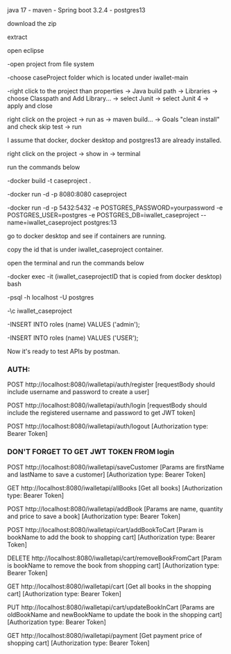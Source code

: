 java 17 - maven - Spring boot 3.2.4 - postgres13

download the zip

extract

open eclipse 

  -open project from file system
  
  -choose caseProject folder which is located under iwallet-main
  
  -right click to the project than properties -> Java build path -> Libraries -> choose Classpath and Add Library... -> select Junit -> select Junit 4 -> apply and close
  
right click on the project -> run as -> maven build... -> Goals "clean install" and check skip test -> run

I assume that docker, docker desktop and postgres13 are already installed.

right click on the project -> show in -> terminal

  run the commands below
  
  -docker build -t caseproject .
  
  -docker run -d -p 8080:8080 caseproject
  
  -docker run -d -p 5432:5432 -e POSTGRES_PASSWORD=yourpassword -e POSTGRES_USER=postgres -e POSTGRES_DB=iwallet_caseproject --name=iwallet_caseproject postgres:13

go to docker desktop and see if containers are running.

copy the id that is under iwallet_caseproject container.

open the terminal and run the commands below

  -docker exec -it (iwallet_caseprojectID that is copied from docker desktop) bash
  
  -psql -h localhost -U postgres
  
  -\c iwallet_caseproject
  
  -INSERT INTO roles (name) VALUES ('admin');
  
  -INSERT INTO roles (name) VALUES ('USER');

Now it's ready to test APIs by postman.

### AUTH: ###

POST http://localhost:8080/iwalletapi/auth/register  [requestBody should include username and password to create a user]

POST http://localhost:8080/iwalletapi/auth/login [requestBody should include the registered username and password to get JWT token]

POST http://localhost:8080/iwalletapi/auth/logout [Authorization type: Bearer Token]

### DON'T FORGET TO GET JWT TOKEN FROM login ###

POST http://localhost:8080/iwalletapi/saveCustomer [Params are firstName and lastName to save a customer] [Authorization type: Bearer Token]

GET http://localhost:8080/iwalletapi/allBooks [Get all books] [Authorization type: Bearer Token]

POST http://localhost:8080/iwalletapi/addBook [Params are name, quantity and price to save a book] [Authorization type: Bearer Token]

POST http://localhost:8080/iwalletapi/cart/addBookToCart  [Param is bookName to add the book to shopping cart] [Authorization type: Bearer Token]

DELETE http://localhost:8080/iwalletapi/cart/removeBookFromCart  [Param is bookName to remove the book from shopping cart] [Authorization type: Bearer Token]

GET http://localhost:8080/iwalletapi/cart [Get all books in the shopping cart] [Authorization type: Bearer Token]

PUT http://localhost:8080/iwalletapi/cart/updateBookInCart [Params are oldBookName and newBookName to update the book in the shopping cart] [Authorization type: Bearer Token]

GET http://localhost:8080/iwalletapi/payment [Get payment price of shopping cart] [Authorization type: Bearer Token]




  

